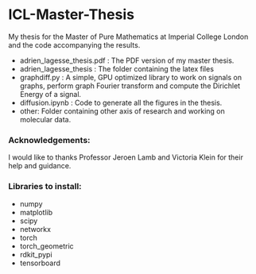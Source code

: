 # ICL-Master-Thesis

My thesis for the Master of Pure Mathematics at Imperial College London and the code accompanying the results.

- adrien_lagesse_thesis.pdf : The PDF version of my master thesis.
- adrien_lagesse_thesis : The folder containing the latex files
- graphdiff.py : A simple, GPU optimized library to work on signals on graphs, perform graph Fourier transform and compute the Dirichlet Energy of a signal.
- diffusion.ipynb : Code to generate all the figures in the thesis.
- other: Folder containing other axis of research and working on molecular data.

### Acknowledgements:
I would like to thanks Professor Jeroen Lamb and Victoria Klein for their help and guidance.

### Libraries to install:
- numpy
- matplotlib
- scipy
- networkx
- torch
- torch_geometric
- rdkit_pypi
- tensorboard

